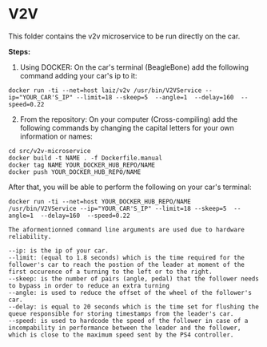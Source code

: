 # V2V

This folder contains the v2v microservice to be run directly on the car. 

**Steps:**

1. Using DOCKER:
On the car's terminal (BeagleBone) add the following command adding your car's ip to it:

```
docker run -ti --net=host laiz/v2v /usr/bin/V2VService --ip="YOUR_CAR'S_IP" --limit=18 --skeep=5  --angle=1  --delay=160  --speed=0.22
```

2. From the repository:
On your computer (Cross-compiling) add the following commands by changing the capital letters for your own information or names:

```
cd src/v2v-microservice
docker build -t NAME . -f Dockerfile.manual
docker tag NAME YOUR_DOCKER_HUB_REPO/NAME
docker push YOUR_DOCKER_HUB_REPO/NAME
```

After that, you will be able to perform the following on your car's terminal:

```
docker run -ti --net=host YOUR_DOCKER_HUB_REPO/NAME /usr/bin/V2VService --ip="YOUR_CAR'S_IP" --limit=18 --skeep=5  --angle=1  --delay=160  --speed=0.22

The aformentionned command line arguments are used due to hardware reliability.

--ip: is the ip of your car.
--limit: (equal to 1.8 seconds) which is the time required for the follower's car to reach the postion of the leader at moment of the first occurence of a turning to the left or to the right.
--skeep: is the number of pairs (angle, pedal) that the follower needs to bypass in order to reduce an extra turning
--angle: is used to reduce the offset of the wheel of the follower's car.
--delay: is equal to 20 seconds which is the time set for flushing the queue responsible for storing timestamps from the leader's car.
--speed: is used to hardcode the speed of the follower in case of a incompability in performance between the leader and the follower, which is close to the maximum speed sent by the PS4 controller.

```
